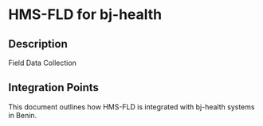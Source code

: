 # HMS-FLD for bj-health

## Description

Field Data Collection

## Integration Points

This document outlines how HMS-FLD is integrated with bj-health systems in Benin.
